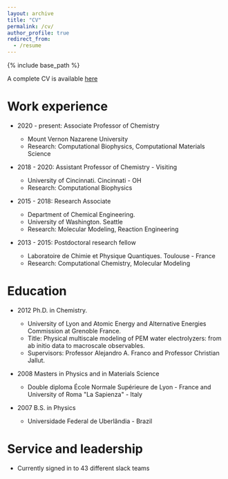 ```yaml
---
layout: archive
title: "CV"
permalink: /cv/
author_profile: true
redirect_from:
  - /resume
---
```


{% include base_path %}

A complete CV is available [here](http://oliveiralfl.github.io/files/Oliveira_CV.pdf)

Work experience
======
* 2020 - present: Associate Professor of Chemistry 
  * Mount Vernon Nazarene University
  * Research: Computational Biophysics, Computational Materials Science

* 2018 - 2020: Assistant Professor of Chemistry - Visiting
  * University of Cincinnati. Cincinnati - OH 
  * Research: Computational Biophysics
 
* 2015 - 2018: Research Associate
  * Department of Chemical Engineering.
  * University of Washington. Seattle 
  * Research: Molecular Modeling, Reaction Engineering
 
* 2013 - 2015: Postdoctoral research fellow
  * Laboratoire de Chimie et Physique Quantiques. Toulouse - France
  * Research: Computational Chemistry, Molecular Modeling
    
 
Education
======
* 2012 Ph.D. in Chemistry.
  * University of Lyon and Atomic Energy and Alternative Energies Commission at Grenoble France.
  * Title: Physical multiscale modeling of PEM water electrolyzers: from ab initio data to macroscale observables.
  * Supervisors: Professor Alejandro A. Franco and Professor Christian Jallut.
 
* 2008 Masters in Physics and in Materials Science
  * Double diploma École Normale Supérieure de Lyon - France and  University of Roma "La Sapienza" - Italy
 
* 2007 B.S. in Physics
  * Universidade Federal de Uberlândia - Brazil
  

  
Service and leadership
======
* Currently signed in to 43 different slack teams
